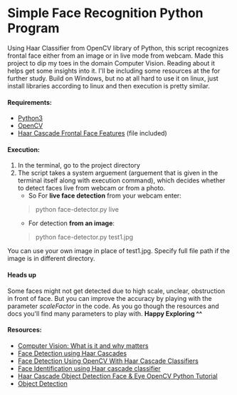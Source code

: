 # Simple Face Recognition Python Program
Using Haar Classifier from OpenCV library of Python, this script recognizes frontal face either from an image or in live mode from webcam.
Made this project to dip my toes in the domain Computer Vision. Reading about it helps get some insights into it. I'll be including some resources at the for further study.
Build on Windows, but no at all hard to use it on linux, just install libraries according to linux and then execution is pretty similar.

#### Requirements:
- [Python3](https://www.python.org/)
- [OpenCV](https://sourceforge.net/projects/opencvlibrary/)
- [Haar Cascade Frontal Face Features](https://github.com/opencv/opencv/tree/master/data/haarcascades) (file included)

#### Execution:
1. In the terminal, go to the project directory
2. The script takes a system arguement (arguement that is given in the terminal itself along with execution command), which decides whether to detect faces live from webcam or from a photo.
    - So For **live face detection** from your webcam enter:
    > python face-detector.py live
    - For detection **from an image**:
    > python face-detector.py test1.jpg
    
You can use your own image in place of test1.jpg. Specify full file path if the image is in different directory.

#### Heads up
Some faces might not get detected due to high scale, unclear, obstruction in front of face. But you can improve the accuracy by playing with the parameter *scaleFactor* in the code.
As you go though the resources and docs you'll find many parameters to play with.
**Happy Exploring ^^**




#### Resources:
- [Computer Vision: What is it and why matters](https://www.sas.com/en_in/insights/analytics/computer-vision.html#:~:text=Computer%20vision%20is%20a%20field,to%20what%20they%20%E2%80%9Csee.%E2%80%9D)
- [Face Detection using Haar Cascades](https://docs.opencv.org/3.4/d2/d99/tutorial_js_face_detection.html)
- [Face Detection Using OpenCV With Haar Cascade Classifiers](https://becominghuman.ai/face-detection-using-opencv-with-haar-cascade-classifiers-941dbb25177)
- [Face Identification using Haar cascade classifier](https://medium.com/analytics-vidhya/haar-cascade-face-identification-aa4b8bc79478)
- [Haar Cascade Object Detection Face & Eye OpenCV Python Tutorial](https://pythonprogramming.net/haar-cascade-face-eye-detection-python-opencv-tutorial/)
- [Object Detection](https://machinelearningmastery.com/object-recognition-with-deep-learning/)

